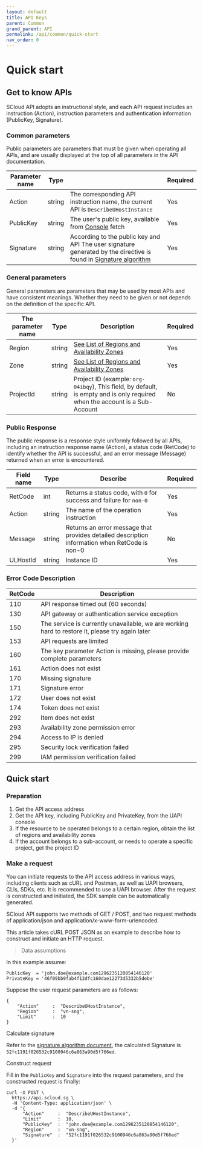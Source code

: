 ```yaml
---
layout: default
title: API Keys
parent: Common
grand_parent: API
permalink: /api/common/quick-start
nav_order: 0
---
```

# Quick start
## Get to know APIs
SCloud API adopts an instructional style, and each API request includes an instruction (Action), instruction parameters and authentication information (PublicKey, Signature).

### Common parameters
Public parameters are parameters that must be given when operating all APIs, and are usually displayed at the top of all parameters in the API documentation.

| Parameter name | Type |  | Required |
| --- | --- | --- | --- |
| Action | string | The corresponding API instruction name, the current API is `DescribeUHostInstance` | Yes |
| PublicKey | string | The user's public key, available from [Console](https://console.scloud.sg/uaccount/api_manage) fetch | Yes |
| Signature | string | According to the public key and API The user signature generated by the directive is found in [Signature algorithm](https://docs.scloud.sg/api/common/signature-algorithm) | Yes |

### General parameters
General parameters are parameters that may be used by most APIs and have consistent meanings. Whether they need to be given or not depends on the definition of the specific API.

| The parameter name | Type | Description | Required |
| --- | --- | --- | --- |
| Region | string | [See List of Regions and Availability Zones](https://docs.scloud.sg/api/common/region-and-zone) | Yes |
| Zone | string | [See List of Regions and Availability Zones](https://docs.scloud.sg/api/common/region-and-zone) | Yes |
| ProjectId | string | Project ID (example: `org-04ibqy`), This field, by default, is empty and is only required when the account is a Sub-Account | No |

### Public Response
The public response is a response style uniformly followed by all APIs, including an instruction response name (Action), a status code (RetCode) to identify whether the API is successful, and an error message (Message) returned when an error is encountered.

| Field name | Type | Describe | Required |
| --- | --- | --- | --- |
| RetCode | int | Returns a status code, with `0` for success and failure for `non-0` | Yes |
| Action | string | The name of the operation instruction | Yes |
| Message | string | Returns an error message that provides detailed description information when RetCode is non-0 | No |
| ULHostId | string | Instance ID | Yes |

### Error Code Description

| RetCode | Description | 
| -- | -- |
| 110 | API response timed out (60 seconds) | 
| 130 | API gateway or authentication service exception |
| 150 | The service is currently unavailable, we are working hard to restore it, please try again later |
| 153 | API requests are limited |
| 160 | The key parameter Action is missing, please provide complete parameters |
| 161 | Action does not exist |
| 170 | Missing signature |
| 171 | Signature error |
| 172 | User does not exist |
| 174 | Token does not exist |
| 292 | Item does not exist |
| 293 | Availability zone permission error |
| 294 | Access to IP is denied |
| 295 | Security lock verification failed |
| 299 | IAM permission verification failed |

## Quick start
### Preparation
1. Get the API access address
2. Get the API key, including PublicKey and PrivateKey, from the UAPI console
3. If the resource to be operated belongs to a certain region, obtain the list of regions and availability zones
4. If the account belongs to a sub-account, or needs to operate a specific project, get the project ID

### Make a request
You can initiate requests to the API access address in various ways, including clients such as cURL and Postman, as well as UAPI browsers, CLIs, SDKs, etc. It is recommended to use a UAPI browser. After the request is constructed and initiated, the SDK sample can be automatically generated.

SCloud API supports two methods of GET / POST, and two request methods of application/json and application/x-www-form-urlencoded.

This article takes cURL POST JSON as an example to describe how to construct and initiate an HTTP request.

> Data assumptions

In this example assume: 

```
PublicKey  = 'john.doe@example.com1296235120854146120'
PrivateKey = '46f09bb9fab4f12dfc160dae12273d5332b5debe'
```

Suppose the user request parameters are as follows:

```
{
    "Action"     :  "DescribeUHostInstance",
    "Region"     :  "vn-sng",
    "Limit"      :  10
}
```
Calculate signature

Refer to the [signature algorithm document](https://docs.scloud.sg/api/common/signature-algorithm), the calculated Signature is `52fc1191f026532c9100946c6a863a90d5f766ed`.

Construct request

Fill in the `PublicKey` and `Signature` into the request parameters, and the constructed request is finally:

```
curl -X POST \
  https://api.scloud.sg \
  -H 'Content-Type: application/json' \
  -d '{
      "Action"     :  "DescribeUHostInstance",
      "Limit"      :  10,
      "PublicKey"  :  "john.doe@example.com1296235120854146120",
      "Region"     :  "vn-sng",
      "Signature"  :  "52fc1191f026532c9100946c6a863a90d5f766ed"
  }'
```